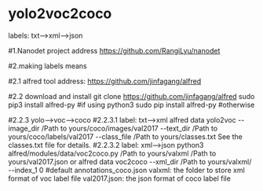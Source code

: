 # yolo2voc2coco
labels: txt-->xml-->json

#1.Nanodet project address
https://github.com/RangiLyu/nanodet

#2.making labels means

#2.1 alfred tool address:
https://github.com/jinfagang/alfred

#2.2 download and install
git clone https://github.com/jinfagang/alfred
sudo pip3 install alfred-py #if using python3
sudo pip install alfred-py  #otherwise

#2.2.3 yolo-->voc-->coco
#2.2.3.1 label: txt-->xml
alfred data yolo2voc --image_dir /Path to yours/coco/images/val2017 --text_dir /Path to yours/coco/labels/val2017 --class_file /Path to yours/classes.txt
See the classes.txt file for details.
#2.2.3.2 label: xml-->json
python3 alfred/modules/data/voc2coco.py /Path to yours/valxml /Path to yours/val2017.json
or
alfred data voc2coco --xml_dir /Path to yours/valxml/ --index_1 0 #default annotations_coco.json
valxml: the folder to store xml format of voc label file 
val2017.json: the json format of coco label file
